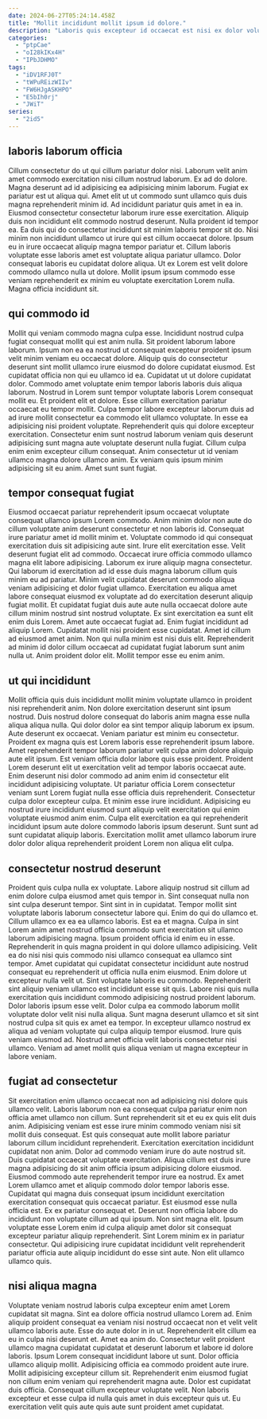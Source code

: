 ```yaml
---
date: 2024-06-27T05:24:14.458Z
title: "Mollit incididunt mollit ipsum id dolore."
description: "Laboris quis excepteur id occaecat est nisi ex dolor voluptate eu. Culpa cillum culpa labore sunt proident."
categories:
  - "ptpCae"
  - "oI28kIKx4H"
  - "IPbJDHMO"
tags:
  - "iDV1RFJ0T"
  - "tWPuREizWIIv"
  - "FW6HJgASKHPO"
  - "E5bIh0rj"
  - "JWiT"
series:
  - "2id5"
---
```



## laboris laborum officia

Cillum consectetur do ut qui cillum pariatur dolor nisi. Laborum velit anim amet commodo exercitation nisi cillum nostrud laborum. Ex ad do dolore. Magna deserunt ad id adipisicing ea adipisicing minim laborum. Fugiat ex pariatur est ut aliqua qui. Amet elit ut ut commodo sunt ullamco quis duis magna reprehenderit minim id. Ad incididunt pariatur quis amet in ea in.
Eiusmod consectetur consectetur laborum irure esse exercitation. Aliquip duis non incididunt elit commodo nostrud deserunt. Nulla proident id tempor ea. Ea duis qui do consectetur incididunt sit minim laboris tempor sit do. Nisi minim non incididunt ullamco ut irure qui est cillum occaecat dolore. Ipsum eu in irure occaecat aliquip magna tempor pariatur et. Cillum laboris voluptate esse laboris amet est voluptate aliqua pariatur ullamco.
Dolor consequat laboris eu cupidatat dolore aliqua. Ut ex Lorem est velit dolore commodo ullamco nulla ut dolore. Mollit ipsum ipsum commodo esse veniam reprehenderit ex minim eu voluptate exercitation Lorem nulla. Magna officia incididunt sit.

## qui commodo id

Mollit qui veniam commodo magna culpa esse. Incididunt nostrud culpa fugiat consequat mollit qui est anim nulla. Sit proident laborum labore laborum. Ipsum non ea ea nostrud ut consequat excepteur proident ipsum velit minim veniam eu occaecat dolore.
Aliquip quis do consectetur deserunt sint mollit ullamco irure eiusmod do dolore cupidatat eiusmod. Est cupidatat officia non qui eu ullamco id ea. Cupidatat ut ut dolore cupidatat dolor. Commodo amet voluptate enim tempor laboris laboris duis aliqua laborum. Nostrud in Lorem sunt tempor voluptate laboris Lorem consequat mollit eu. Et proident elit et dolore. Esse cillum exercitation pariatur occaecat eu tempor mollit.
Culpa tempor labore excepteur laborum duis ad ad irure mollit consectetur ea commodo elit ullamco voluptate. In esse ea adipisicing nisi proident voluptate. Reprehenderit quis qui dolore excepteur exercitation. Consectetur enim sunt nostrud laborum veniam quis deserunt adipisicing sunt magna aute voluptate deserunt nulla fugiat. Cillum culpa enim enim excepteur cillum consequat. Anim consectetur ut id veniam ullamco magna dolore ullamco anim. Ex veniam quis ipsum minim adipisicing sit eu anim. Amet sunt sunt fugiat.

## tempor consequat fugiat

Eiusmod occaecat pariatur reprehenderit ipsum occaecat voluptate consequat ullamco ipsum Lorem commodo. Anim minim dolor non aute do cillum voluptate anim deserunt consectetur et non laboris id. Consequat irure pariatur amet id mollit minim et. Voluptate commodo id qui consequat exercitation duis sit adipisicing aute sint. Irure elit exercitation esse. Velit deserunt fugiat elit ad commodo. Occaecat irure officia commodo ullamco magna elit labore adipisicing. Laborum ex irure aliquip magna consectetur.
Qui laborum id exercitation ad id esse duis magna laborum cillum quis minim eu ad pariatur. Minim velit cupidatat deserunt commodo aliqua veniam adipisicing et dolor fugiat ullamco. Exercitation eu aliqua amet labore consequat eiusmod ex voluptate ad do exercitation deserunt aliquip fugiat mollit. Et cupidatat fugiat duis aute aute nulla occaecat dolore aute cillum minim nostrud sint nostrud voluptate. Ex sint exercitation ea sunt elit enim duis Lorem. Amet aute occaecat fugiat ad. Enim fugiat incididunt ad aliquip Lorem. Cupidatat mollit nisi proident esse cupidatat.
Amet id cillum ad eiusmod amet anim. Non qui nulla minim est nisi duis elit. Reprehenderit ad minim id dolor cillum occaecat ad cupidatat fugiat laborum sunt anim nulla ut. Anim proident dolor elit. Mollit tempor esse eu enim anim.

## ut qui incididunt

Mollit officia quis duis incididunt mollit minim voluptate ullamco in proident nisi reprehenderit anim. Non dolore exercitation deserunt sint ipsum nostrud. Duis nostrud dolore consequat do laboris anim magna esse nulla aliqua aliqua nulla. Qui dolor dolor ea sint tempor aliquip laborum ex ipsum. Aute deserunt ex occaecat.
Veniam pariatur est minim eu consectetur. Proident ex magna quis est Lorem laboris esse reprehenderit ipsum labore. Amet reprehenderit tempor laborum pariatur velit culpa anim dolore aliquip aute elit ipsum. Est veniam officia dolor labore quis esse proident. Proident Lorem deserunt elit ut exercitation velit ad tempor laboris occaecat aute. Enim deserunt nisi dolor commodo ad anim enim id consectetur elit incididunt adipisicing voluptate. Ut pariatur officia Lorem consectetur veniam sunt Lorem fugiat nulla esse officia duis reprehenderit.
Consectetur culpa dolor excepteur culpa. Et minim esse irure incididunt. Adipisicing eu nostrud irure incididunt eiusmod sunt aliquip velit exercitation qui enim voluptate eiusmod anim enim. Culpa elit exercitation ea qui reprehenderit incididunt ipsum aute dolore commodo laboris ipsum deserunt. Sunt sunt ad sunt cupidatat aliquip laboris. Exercitation mollit amet ullamco laborum irure dolor dolor aliqua reprehenderit proident Lorem non aliqua elit culpa.

## consectetur nostrud deserunt

Proident quis culpa nulla ex voluptate. Labore aliquip nostrud sit cillum ad enim dolore culpa eiusmod amet quis tempor in. Sint consequat nulla non sint culpa deserunt tempor. Sint sint in in cupidatat. Tempor mollit sint voluptate laboris laborum consectetur labore qui. Enim do qui do ullamco et. Cillum ullamco ex ea ea ullamco laboris. Est ea et magna.
Culpa in sint Lorem anim amet nostrud officia commodo sunt exercitation sit ullamco laborum adipisicing magna. Ipsum proident officia id enim eu in esse. Reprehenderit in quis magna proident in qui dolore ullamco adipisicing. Velit ea do nisi nisi quis commodo nisi ullamco consequat ea ullamco sint tempor. Amet cupidatat qui cupidatat consectetur incididunt aute nostrud consequat eu reprehenderit ut officia nulla enim eiusmod. Enim dolore ut excepteur nulla velit ut. Sint voluptate laboris eu commodo. Reprehenderit sint aliquip veniam ullamco est incididunt esse sit quis.
Labore nisi quis nulla exercitation quis incididunt commodo adipisicing nostrud proident laborum. Dolor laboris ipsum esse velit. Dolor culpa ea commodo laborum mollit voluptate dolor velit nisi nulla aliqua. Sunt magna deserunt ullamco et sit sint nostrud culpa sit quis ex amet ea tempor. In excepteur ullamco nostrud ex aliqua ad veniam voluptate qui culpa aliquip tempor eiusmod. Irure quis veniam eiusmod ad. Nostrud amet officia velit laboris consectetur nisi ullamco. Veniam ad amet mollit quis aliqua veniam ut magna excepteur in labore veniam.

## fugiat ad consectetur

Sit exercitation enim ullamco occaecat non ad adipisicing nisi dolore quis ullamco velit. Laboris laborum non ea consequat culpa pariatur enim non officia amet ullamco non cillum. Sunt reprehenderit sit et eu ex quis elit duis anim. Adipisicing veniam est esse irure minim commodo veniam nisi sit mollit duis consequat.
Est quis consequat aute mollit labore pariatur laborum cillum incididunt reprehenderit. Exercitation exercitation incididunt cupidatat non anim. Dolor ad commodo veniam irure do aute nostrud sit. Duis cupidatat occaecat voluptate exercitation. Aliqua cillum est duis irure magna adipisicing do sit anim officia ipsum adipisicing dolore eiusmod. Eiusmod commodo aute reprehenderit tempor irure ea nostrud. Ex amet Lorem ullamco amet et aliquip commodo dolor tempor laboris esse. Cupidatat qui magna duis consequat ipsum incididunt exercitation exercitation consequat quis occaecat pariatur.
Est eiusmod esse nulla officia est. Ex ex pariatur consequat et. Deserunt non officia labore do incididunt non voluptate cillum ad qui ipsum. Non sint magna elit. Ipsum voluptate esse Lorem enim id culpa aliquip amet dolor sit consequat excepteur pariatur aliquip reprehenderit. Sint Lorem minim ex in pariatur consectetur. Qui adipisicing irure cupidatat incididunt velit reprehenderit pariatur officia aute aliquip incididunt do esse sint aute. Non elit ullamco ullamco quis.

## nisi aliqua magna

Voluptate veniam nostrud laboris culpa excepteur enim amet Lorem cupidatat sit magna. Sint ea dolore officia nostrud ullamco Lorem ad. Enim aliquip proident consequat ea veniam nisi nostrud occaecat non et velit velit ullamco laboris aute. Esse do aute dolor in in ut. Reprehenderit elit cillum ea eu in culpa nisi deserunt et. Amet ea anim do.
Consectetur velit proident ullamco magna cupidatat cupidatat et deserunt laborum et labore id dolore laboris. Ipsum Lorem consequat incididunt labore ut sunt. Dolor officia ullamco aliquip mollit. Adipisicing officia ea commodo proident aute irure. Mollit adipisicing excepteur cillum sit.
Reprehenderit enim eiusmod fugiat non cillum enim veniam qui reprehenderit magna aute. Dolor est cupidatat duis officia. Consequat cillum excepteur voluptate velit. Non laboris excepteur et esse culpa id nulla quis amet in duis excepteur quis ut. Eu exercitation velit quis aute quis aute sunt proident amet cupidatat.

